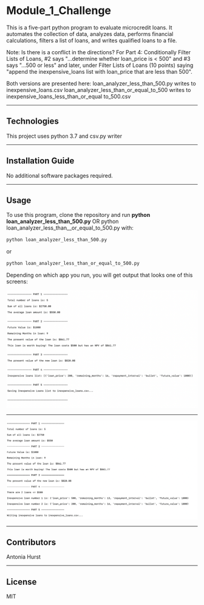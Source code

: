 # Module_1_Challenge

This is a five-part python program to evaluate microcredit loans. It automates the collection of data, analyzes data, performs financial calculations, filters a list of loans, and writes qualified loans to a file.

Note: Is there is a conflict in the directions? For Part 4: Conditionally Filter Lists of Loans, #2 says "...determine whether loan_price is < 500" and #3 says "...500 or less" and later, under Filter Lists of Loans (10 points) saying "append the inexpensive_loans list with loan_price that are less than 500". 

Both versions are presented here: 
loan_analyzer_less_than_500.py writes to inexpensive_loans.csv
loan_analyzer_less_than_or_equal_to_500 writes to inexpensive_loans_less_than_or_equal to_500.csv

---

## Technologies

This project uses python 3.7 and csv.py writer

---

## Installation Guide

No additional software packages required.

---

## **Usage**
To use this program, clone the repository and run **python loan_analyzer_less_than_500.py** OR python loan_analyzer_less_than__or_equal_to_500.py with:

```python
python loan_analyzer_less_than_500.py
```

or 

```python
python loan_analyzer_less_than_or_equal_to_500.py
```

Depending on which app you run, you will get output that looks one of this screens: 

![loan_analyzer_less_than_500](loan_analyzer_less_than_500.png)

---

![loan_analyzer_less_than__or_equal_to_500](loan_analyzer_less_than_or_equal_to_500.png)

---

## Contributors

Antonia Hurst

---

## License

MIT